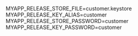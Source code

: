 MYAPP_RELEASE_STORE_FILE=customer.keystore
MYAPP_RELEASE_KEY_ALIAS=customer
MYAPP_RELEASE_STORE_PASSWORD=customer
MYAPP_RELEASE_KEY_PASSWORD=customer